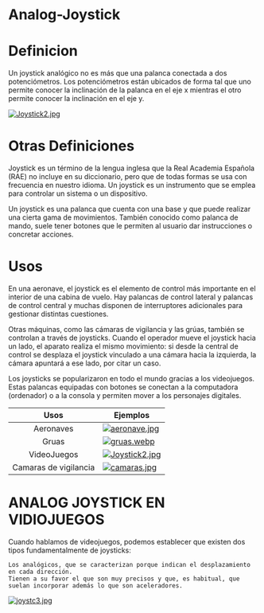 # Analog-Joystick

# Definicion 

Un joystick analógico no es más que una palanca conectada a dos potenciómetros. Los potenciómetros están ubicados de forma tal que uno permite conocer la inclinación de la palanca en el eje x mientras el otro permite conocer la inclinación en el eje y.

[![Joystick2.jpg](https://i.postimg.cc/ydRwgxhV/Joystick2.jpg)](https://postimg.cc/KkZ9CZsV)

# Otras Definiciones 
Joystick es un término de la lengua inglesa que la Real Academia Española (RAE) no incluye en su diccionario, pero que de todas formas se usa con frecuencia en nuestro idioma. Un joystick es un instrumento que se emplea para controlar un sistema o un dispositivo.

Un joystick es una palanca que cuenta con una base y que puede realizar una cierta gama de movimientos. También conocido como palanca de mando, suele tener botones que le permiten al usuario dar instrucciones o concretar acciones.



# Usos
En una aeronave, el joystick es el elemento de control más importante en el interior de una cabina de vuelo. Hay palancas de control lateral y palancas de control central y muchas disponen de interruptores adicionales para gestionar distintas cuestiones.

Otras máquinas, como las cámaras de vigilancia y las grúas, también se controlan a través de joysticks. Cuando el operador mueve el joystick hacia un lado, el aparato realiza el mismo movimiento: si desde la central de control se desplaza el joystick vinculado a una cámara hacia la izquierda, la cámara apuntará a ese lado, por citar un caso.

Los joysticks se popularizaron en todo el mundo gracias a los videojuegos. Estas palancas equipadas con botones se conectan a la computadora (ordenador) o a la consola y permiten mover a los personajes digitales.

|          Usos         	| Ejemplos                                                                                     	|
|:---------------------:	|----------------------------------------------------------------------------------------------	|
| Aeronaves             	| [![aeronave.jpg](https://i.postimg.cc/vHyvfhwR/aeronave.jpg)](https://postimg.cc/dDWdK80n)   	|
| Gruas                 	| [![gruas.webp](https://i.postimg.cc/ZqLmYVmT/gruas.webp)](https://postimg.cc/TyhFCjhS)       	|
| VideoJuegos           	| [![Joystick2.jpg](https://i.postimg.cc/ydRwgxhV/Joystick2.jpg)](https://postimg.cc/KkZ9CZsV) 	|
| Camaras de vigilancia 	| [![camaras.jpg](https://i.postimg.cc/8CvFy8LZ/camaras.jpg)](https://postimg.cc/94WFMn89)     	|



# ANALOG JOYSTICK EN VIDIOJUEGOS 
Cuando hablamos de videojuegos, podemos establecer que existen dos tipos fundamentalmente de joysticks:

    Los analógicos, que se caracterizan porque indican el desplazamiento en cada dirección.
    Tienen a su favor el que son muy precisos y que, es habitual, que suelan incorporar además lo que son aceleradores. 
    
    
 [![joystc3.jpg](https://i.postimg.cc/59S4N9xB/joystc3.jpg)](https://postimg.cc/DmmkxT40)
 
   
   
    
    
